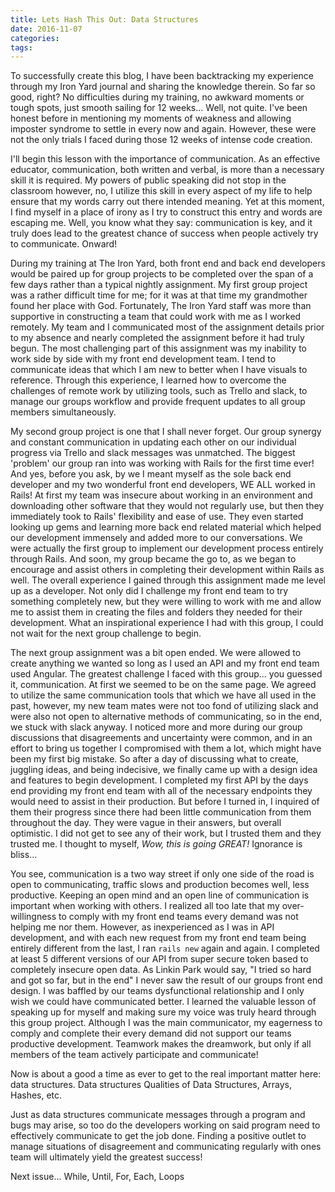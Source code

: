```yaml
---
title: Lets Hash This Out: Data Structures
date: 2016-11-07
categories:
tags:
---
```


To successfully create this blog, I have been backtracking my experience through my Iron Yard journal and sharing the knowledge therein. So far so good, right? No difficulties during my training, no awkward moments or tough spots, just smooth sailing for 12 weeks... Well, not quite. I've been honest before in mentioning my moments of weakness and allowing imposter syndrome to settle in every now and again. However, these were not the only trials I faced during those 12 weeks of intense code creation.

I'll begin this lesson with the importance of communication. As an effective educator, communication, both written and verbal, is more than a necessary skill it is required. My powers of public speaking did not stop in the classroom however, no, I utilize this skill in every aspect of my life to help ensure that my words carry out there intended meaning. Yet at this moment, I find myself in a place of irony as I try to construct this entry and words are escaping me. Well, you know what they say: communication is key, and it truly does lead to the greatest chance of success when people actively try to communicate. Onward!

During my training at The Iron Yard, both front end and back end developers would be paired up for group projects to be completed over the span of a few days rather than a typical nightly assignment. My first group project was a rather difficult time for me; for it was at that time my grandmother found her place with God. Fortunately, The Iron Yard staff was more than supportive in constructing a team that could work with me as I worked remotely. My team and I communicated most of the assignment details prior to my absence and nearly completed the assignment before it had truly begun. The most challenging part of this assignment was my inability to work side by side with my front end development team. I tend to communicate ideas that which I am new to better when I have visuals to reference. Through this experience, I learned how to overcome the challenges of remote work by utilizing tools, such as Trello and slack, to manage our groups workflow and provide frequent updates to all group members simultaneously.

My second group project is one that I shall never forget. Our group synergy and constant communication in updating each other on our individual progress via Trello and slack messages was unmatched. The biggest 'problem' our group ran into was working with Rails for the first time ever! And yes, before you ask, by we I meant myself as the sole back end developer and my two wonderful front end developers, WE ALL worked in Rails! At first my team was insecure about working in an environment and downloading other software that they would not regularly use, but then they immediately took to Rails' flexibility and ease of use. They even started looking up gems and learning more back end related material which helped our development immensely and added more to our conversations. We were actually the first group to implement our development process entirely through Rails. And soon, my group became the go to, as we began to encourage and assist others in completing their development within Rails as well. The overall experience I gained through this assignment made me level up as a developer. Not only did I challenge my front end team to try something completely new, but they were willing to work with me and allow me to assist them in creating the files and folders they needed for their development. What an inspirational experience I had with this group, I could not wait for the next group challenge to begin.

The next group assignment was a bit open ended. We were allowed to create anything we wanted so long as I used an API and my front end team used Angular. The greatest challenge I faced with this group... you guessed it, communication. At first we seemed to be on the same page. We agreed to utilize the same communication tools that which we have all used in the past, however, my new team mates were not too fond of utilizing slack and were also not open to alternative methods of communicating, so in the end, we stuck with slack anyway. I noticed more and more during our group discussions that disagreements and uncertainty were common, and in an effort to bring us together I compromised with them a lot, which might have been my first big mistake. So after a day of discussing what to create, juggling ideas, and being indecisive, we finally came up with a design idea and features to begin development. I completed my first API by the days end providing my front end team with all of the necessary endpoints they would need to assist in their production. But before I turned in, I inquired of them their progress since there had been little communication from them throughout the day. They were vague in their answers, but overall optimistic. I did not get to see any of their work, but I trusted them and they trusted me. I thought to myself, *Wow, this is going GREAT!* Ignorance is bliss...

You see, communication is a two way street if only one side of the road is open to communicating, traffic slows and production becomes well, less productive. Keeping an open mind and an open line of communication is important when working with others. I realized all too late that my over-willingness to comply with my front end teams every demand was not helping me nor them. However, as inexperienced as I was in API development, and with each new request from my front end team being entirely different from the last, I ran `rails new` again and again. I completed at least 5 different versions of our API from super secure token based to completely insecure open data. As Linkin Park would say, "I tried so hard and got so far, but in the end" I never saw the result of our groups front end design. I was baffled by our teams dysfunctional relationship and I only wish we could have communicated better. I learned the valuable lesson of speaking up for myself and making sure my voice was truly heard through this group project. Although I was the main communicator, my eagerness to comply and complete their every demand did not support our teams productive development. Teamwork makes the dreamwork, but only if all members of the team actively participate and communicate!

Now is about a good a time as ever to get to the real important matter here: data structures. Data structures Qualities of Data Structures, Arrays, Hashes, etc.


Just as data structures communicate messages through a program and bugs may arise, so too do the developers working on said program need to effectively communicate to get the job done. Finding a positive outlet to manage situations of disagreement and communicating regularly with ones team will ultimately yield the greatest success!

Next issue... While, Until, For, Each, Loops
